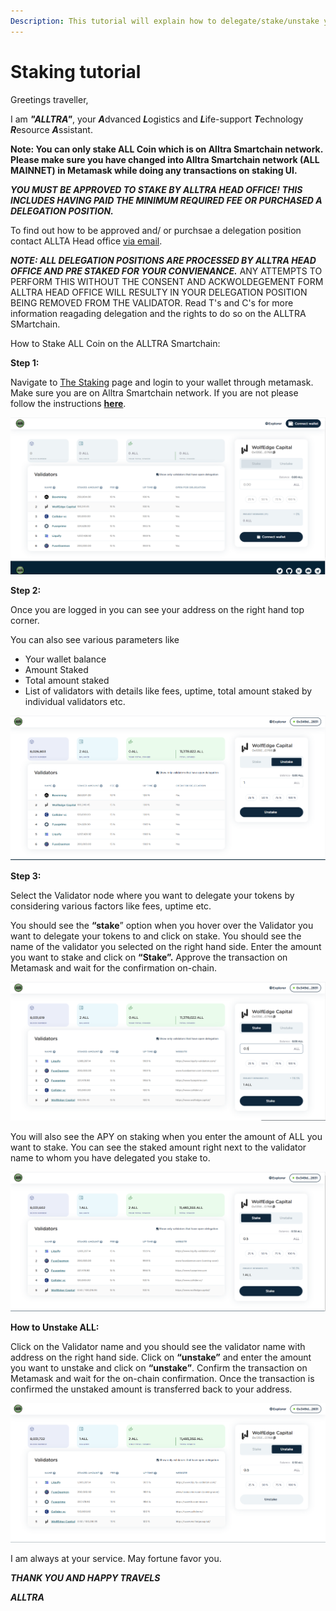 ```yaml
---
Description: This tutorial will explain how to delegate/stake/unstake your ALL.
---
```


# Staking tutorial

Greetings traveller, 

I am ***"ALLTRA"***, your ***A***dvanced ***L***ogistics and ***L***ife-support ***T***echnology ***R***esource ***A***ssistant. 


**Note: You can only stake ALL Coin which is on Alltra Smartchain network. Please make sure you have changed into Alltra Smartchain network (ALL MAINNET) in Metamask while doing any transactions on staking UI.**


***YOU MUST BE APPROVED TO STAKE BY ALLTRA HEAD OFFICE! THIS INCLUDES HAVING PAID THE MINIMUM REQUIRED FEE OR PURCHASED A DELEGATION POSITION.*** 

To find out how to be approved and/ or purchsae a delegation position contact ALLTA Head office [via email](team@alltra.world).

***NOTE: ALL DELEGATION POSITIONS ARE PROCESSED BY ALLTRA HEAD OFFICE AND PRE STAKED FOR YOUR CONVIENANCE.*** 
ANY ATTEMPTS TO PERFORM THIS WITHOUT THE CONSENT AND ACKWOLDEGEMENT FORM ALLTRA HEAD OFFICE WILL RESULTY IN YOUR DELEGATION POSITION BEING REMOVED FROM THE VALIDATOR. Read T's and C's for more information reagading delegation and the rights to do so on the ALLTRA SMartchain.

How to Stake ALL Coin on the ALLTRA Smartchain:

**Step 1:**

Navigate to [The Staking](https://staking.alltra.global/) page and login to your wallet through metamask. Make sure you are on Alltra Smartchain network. If you are not please follow the instructions [**here**](https://docs.alltra.global/how-to-add-alltra-to-your-metamask).

![](../.gitbook/assets/0%20(4).png)

**Step 2:**

Once you are logged in you can see your address on the right hand top corner.

You can also see various parameters like

* Your wallet balance
* Amount Staked
* Total amount staked
* List of validators with details like fees, uptime, total amount staked by individual validators etc.

![](../.gitbook/assets/1%20%287%29.png)

**Step 3:**

Select the Validator node where you want to delegate your tokens by considering various factors like fees, uptime etc.

You should see the **“stake**” option when you hover over the Validator you want to delegate your tokens to and click on stake. You should see the name of the validator you selected on the right hand side. Enter the amount you want to stake and click on **“Stake”.** Approve the transaction on Metamask and wait for the confirmation on-chain.

![](../.gitbook/assets/2%20%287%29.png)

You will also see the APY on staking when you enter the amount of ALL you want to stake. You can see the staked amount right next to the validator name to whom you have delegated you stake to. 

![](../.gitbook/assets/3%20%286%29.png)

**How to Unstake ALL:**

Click on the Validator name and you should see the validator name with address on the right hand side. Click on **“unstake”** and enter the amount you want to unstake and click on **“unstake”**. Confirm the transaction on Metamask and wait for the on-chain confirmation. Once the transaction is confirmed the unstaked amount is transferred back to your address.

![](../.gitbook/assets/4%20%287%29.png)


I am always at your service.
   May fortune favor you.

   ***THANK YOU AND HAPPY TRAVELS***

***ALLTRA***   
